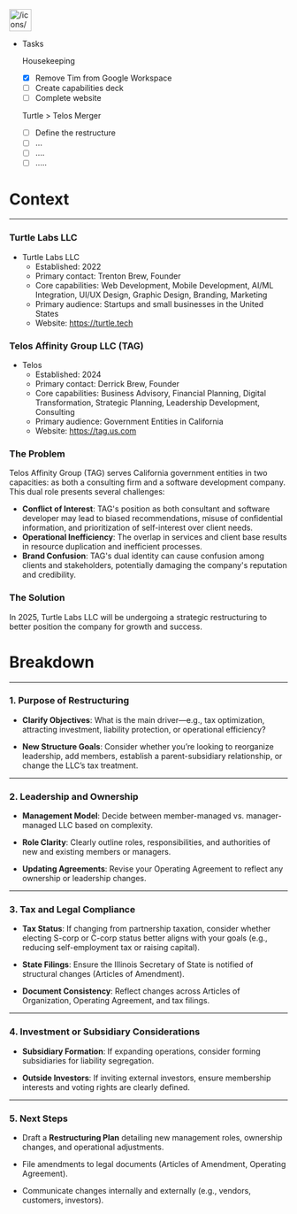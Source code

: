 <aside>
<img src="/icons/checkmark_gray.svg" alt="/icons/checkmark_gray.svg" width="40px" />

- Tasks

    Housekeeping

    - [x]  Remove Tim from Google Workspace
    - [ ]  Create capabilities deck
    - [ ]  Complete website

    Turtle > Telos Merger

    - [ ]  Define the restructure
    - [ ]  ...
    - [ ]  ....
    - [ ]  .....

</aside>

# Context

---

### Turtle Labs LLC

- Turtle Labs LLC
  - Established: 2022
  - Primary contact: Trenton Brew, Founder
  - Core capabilities: Web Development, Mobile Development, AI/ML Integration, UI/UX Design, Graphic Design, Branding, Marketing
  - Primary audience: Startups and small businesses in the United States
  - Website: https://turtle.tech

### Telos Affinity Group LLC (TAG)

- Telos
  - Established: 2024
  - Primary contact: Derrick Brew, Founder
  - Core capabilities: Business Advisory, Financial Planning, Digital Transformation, Strategic Planning, Leadership Development, Consulting
  - Primary audience: Government Entities in California
  - Website: https://tag.us.com

### The Problem

Telos Affinity Group (TAG) serves California government entities in two capacities: as both a consulting firm and a software development company. This dual role presents several challenges:

- **Conflict of Interest**: TAG's position as both consultant and software developer may lead to biased recommendations, misuse of confidential information, and prioritization of self-interest over client needs.
- **Operational Inefficiency**: The overlap in services and client base results in resource duplication and inefficient processes.
- **Brand Confusion**: TAG's dual identity can cause confusion among clients and stakeholders, potentially damaging the company's reputation and credibility.

### The Solution

In 2025, Turtle Labs LLC will be undergoing a strategic restructuring to better position the company for growth and success. 

# Breakdown

---

### 1. **Purpose of Restructuring**

- **Clarify Objectives**: What is the main driver—e.g., tax optimization, attracting investment, liability protection, or operational efficiency?

    >
    >
- **New Structure Goals**: Consider whether you’re looking to reorganize leadership, add members, establish a parent-subsidiary relationship, or change the LLC’s tax treatment.

    >
    >

---

### 2. **Leadership and Ownership**

- **Management Model**: Decide between member-managed vs. manager-managed LLC based on complexity.

    >
    >
- **Role Clarity**: Clearly outline roles, responsibilities, and authorities of new and existing members or managers.

    >
    >
- **Updating Agreements**: Revise your Operating Agreement to reflect any ownership or leadership changes.

    >
    >

---

### 3. **Tax and Legal Compliance**

- **Tax Status**: If changing from partnership taxation, consider whether electing S-corp or C-corp status better aligns with your goals (e.g., reducing self-employment tax or raising capital).

    >
    >
- **State Filings**: Ensure the Illinois Secretary of State is notified of structural changes (Articles of Amendment).

    >
    >
- **Document Consistency**: Reflect changes across Articles of Organization, Operating Agreement, and tax filings.

    >
    >

---

### 4. **Investment or Subsidiary Considerations**

- **Subsidiary Formation**: If expanding operations, consider forming subsidiaries for liability segregation.

    >
    >
- **Outside Investors**: If inviting external investors, ensure membership interests and voting rights are clearly defined.

    >
    >

---

### 5. **Next Steps**

- Draft a **Restructuring Plan** detailing new management roles, ownership changes, and operational adjustments.

    >
    >
- File amendments to legal documents (Articles of Amendment, Operating Agreement).

    >
    >
- Communicate changes internally and externally (e.g., vendors, customers, investors).

    >
    >
